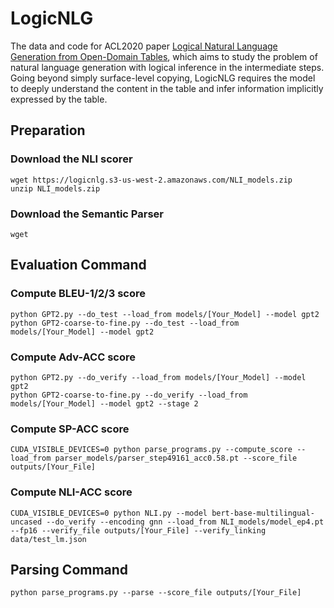 # LogicNLG
The data and code for ACL2020 paper [Logical Natural Language Generation from Open-Domain Tables](https://arxiv.org/abs/2004.10404), which aims to study the problem of natural language generation with logical inference in the intermediate steps. Going beyond simply surface-level copying, LogicNLG requires the model to deeply understand the content in the table and infer information implicitly expressed by the table.




## Preparation
### Download the NLI scorer
```
wget https://logicnlg.s3-us-west-2.amazonaws.com/NLI_models.zip
unzip NLI_models.zip
```
### Download the Semantic Parser
```
wget 
```

## Evaluation Command
### Compute BLEU-1/2/3 score
```
python GPT2.py --do_test --load_from models/[Your_Model] --model gpt2
python GPT2-coarse-to-fine.py --do_test --load_from models/[Your_Model] --model gpt2
```

### Compute Adv-ACC score
```
python GPT2.py --do_verify --load_from models/[Your_Model] --model gpt2
python GPT2-coarse-to-fine.py --do_verify --load_from models/[Your_Model] --model gpt2 --stage 2
```

### Compute SP-ACC score
```
CUDA_VISIBLE_DEVICES=0 python parse_programs.py --compute_score --load_from parser_models/parser_step49161_acc0.58.pt --score_file outputs/[Your_File]
```
### Compute NLI-ACC score
```
CUDA_VISIBLE_DEVICES=0 python NLI.py --model bert-base-multilingual-uncased --do_verify --encoding gnn --load_from NLI_models/model_ep4.pt --fp16 --verify_file outputs/[Your_File] --verify_linking data/test_lm.json
```

## Parsing Command
```
python parse_programs.py --parse --score_file outputs/[Your_File]
```
